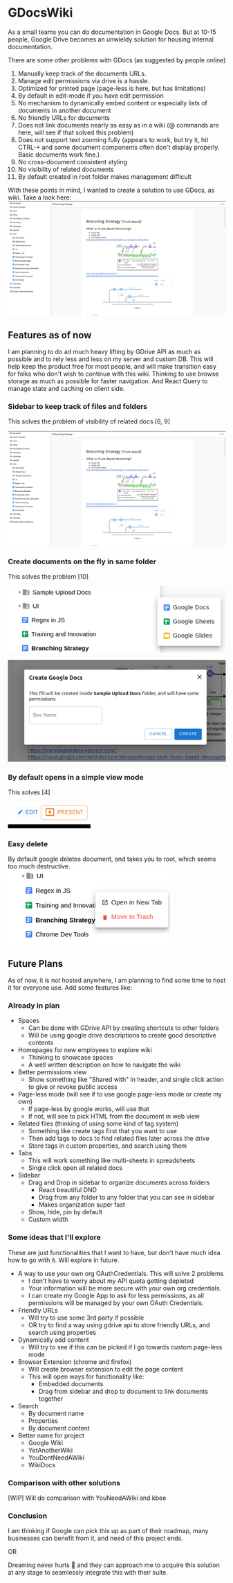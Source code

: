 # GDocsWiki
As a small teams you can do documentation in Google Docs. But at 10-15 people, Google Drive becomes an unwieldy solution for housing internal documentation.

There are some other problems with GDocs (as suggested by people online)
1. Manually keep track of the documents URLs. 
2. Manage edit permissions via drive is a hassle.
3. Optimized for printed page (page-less is here, but has limitations)
4. By default in edit-mode if you have edit permission
5. No mechanism to dynamically embed content or especially lists of documents in another document
6. No friendly URLs for documents
7. Does not link documents nearly as easy as in a wiki (@ commands are here, will see if that solved this problem)
8. Does not support text zooming fully (appears to work, but try it, hit CTRL-+ and some document components often don't display properly. Basic documents work fine.)
9. No cross-document consistent styling
10. No visibility of related documents
11. By default created in root folder makes management difficult

With these points in mind, I wanted to create a solution to use GDocs, as wiki.
Take a look here:
![GDocsWiki](src/assets/img/GDocsMainView.png)

## Features as of now
I am planning to do ad much heavy lifting by GDrive API as much as possible and to rely less and less on my server and custom DB. This will help keep the product free for most people, and will make transition easy for folks who don't wish to continue with this wiki.
Thinking to use browse storage as much as possible for faster navigation. And React Query to manage state and caching on client side.

### Sidebar to keep track of files and folders
This solves the problem of visibility of related docs [6, 9]

![Sidebar](src/assets/img/GDocsMainView.png)

### Create documents on the fly in same folder
This solves the problem [10]

![Options](src/assets/img/OptionToAddDoc.png)

![AddDoc](src/assets/img/AddDocumentInSameFolder.png)

### By default opens in a simple view mode
This solves [4]

![Edit Mode and present](src/assets/img/AdditionalActions.png)

### Easy delete
By default google deletes document, and takes you to root, which seems too much destructive.
![Additional Options](src/assets/img/Options.png)

## Future Plans
As of now, it is not hosted anywhere, I am planning to find some time to host it for everyone use.
Add some features like:
### Already in plan
- Spaces
  - Can be done with GDrive API by creating shortcuts to other folders
  - Will be using google drive descriptions to create good descriptive contents
- Homepages for new employees to explore wiki
  - Thinking to showcase spaces
  - A well written description on how to navigate the wiki
- Better permissions view
  - Show something like "Shared with" in header, and single click action to give or revoke public access
- Page-less mode (will see if to use google page-less mode or create my own)
  - If page-less by google works, will use that
  - If not, will see to pick HTML from the document in web view
- Related files (thinking of using some kind of tag system)
  - Something like create tags first that you want to use
  - Then add tags to docs to find related files later across the drive
  - Store tags in custom properties, and search using them
- Tabs
  - This will work something like multi-sheets in spreadsheets
  - Single click open all related docs
- Sidebar
  -  Drag and Drop in sidebar to organize documents across folders
     - React beautiful DND
     - Drag from any folder to any folder that you can see in sidebar
     - Makes organization super fast
   - Show, hide, pin by default
   - Custom width
### Some ideas that I'll explore
These are just functionalities that I want to have, but don't have much idea how to go with it. Will explore in future.
- A way to use your own org OAuthCredentials. This will solve 2 problems
  - I don't have to worry about my API quota getting depleted
  - Your information will be more secure with your own org credentials.
  - I can create my Google App to ask for less permissions, as all permissions will be managed by your own OAuth Credentials.
- Friendly URLs
  - Will try to use some 3rd party if possible
  - OR try to find a way using gdrive api to store friendly URLs, and search using properties
- Dynamically add content
  - Will try to see if this can be picked if I go towards custom page-less mode
- Browser Extension (chrome and firefox)
  - Will create browser extension to edit the page content
  - This will open ways for functionality like:
    - Embedded documents
    - Drag from sidebar and drop to document to link documents together
- Search
  - By document name
  - Properties
  - By document content
- Better name for project
  - Google Wiki
  - YetAnotherWiki
  - YouDontNeedAWiki
  - WikiDocs

### Comparison with other solutions
[WIP] Will do comparison with YouNeedAWiki and kbee

### Conclusion
I am thinking if Google can pick this up as part of their roadmap, many businesses can benefit from it, and need of this project ends.

OR

Dreaming never hurts 💭 and they can approach me to acquire this solution at any stage to seamlessly integrate this with their suite.
